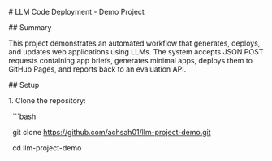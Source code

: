 \# LLM Code Deployment - Demo Project



\## Summary

This project demonstrates an automated workflow that generates, deploys, and updates web applications using LLMs. The system accepts JSON POST requests containing app briefs, generates minimal apps, deploys them to GitHub Pages, and reports back to an evaluation API.



\## Setup

1\. Clone the repository:

&nbsp;  ```bash

&nbsp;  git clone https://github.com/achsah01/llm-project-demo.git

&nbsp;  cd llm-project-demo



